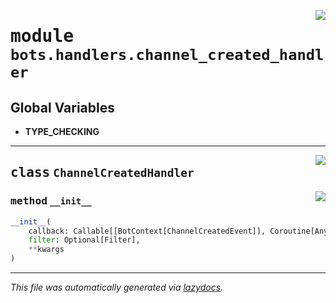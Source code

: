 <!-- markdownlint-disable -->

<a href="../../../src/switch/bots/handlers/channel_created_handler.py#L0"><img align="right" src="https://img.shields.io/badge/-source-cccccc?style=flat-square"/></a>

# <kbd>module</kbd> `bots.handlers.channel_created_handler`




**Global Variables**
---------------
- **TYPE_CHECKING**


---

<a href="../../../src/switch/bots/handlers/channel_created_handler.py#L16"><img align="right" src="https://img.shields.io/badge/-source-cccccc?style=flat-square"/></a>

## <kbd>class</kbd> `ChannelCreatedHandler`




<a href="../../../src/switch/bots/handlers/channel_created_handler.py#L17"><img align="right" src="https://img.shields.io/badge/-source-cccccc?style=flat-square"/></a>

### <kbd>method</kbd> `__init__`

```python
__init__(
    callback: Callable[[BotContext[ChannelCreatedEvent]], Coroutine[Any, Any, ~ResType]],
    filter: Optional[Filter],
    **kwargs
)
```











---

_This file was automatically generated via [lazydocs](https://github.com/ml-tooling/lazydocs)._
